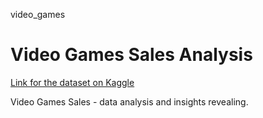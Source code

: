video_games
# Video Games Sales Analysis

[Link for the dataset on Kaggle](https://www.kaggle.com/datasets/sidtwr/videogames-sales-dataset)

Video Games Sales - data analysis and insights revealing.
